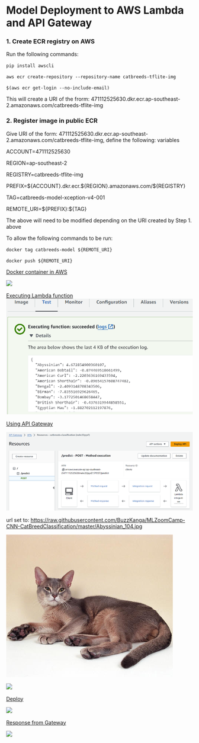 # **Model Deployment to AWS Lambda and API Gateway**

### 1. Create ECR registry on AWS

Run the following commands:

```
pip install awscli
```

```
aws ecr create-repository --repository-name catbreeds-tflite-img
```

```
$(aws ecr get-login --no-include-email)
```

This will create a URI of the frorm: 471112525630.dkr.ecr.ap-southeast-2.amazonaws.com/catbreeds-tflite-img

### 2. Register image in public ECR

Give URI of the form: 471112525630.dkr.ecr.ap-southeast-2.amazonaws.com/catbreeds-tflite-img, define the following: variables

ACCOUNT=471112525630

REGION=ap-southeast-2

REGISTRY=catbreeds-tflite-img

PREFIX=\${ACCOUNT}.dkr.ecr.\${REGION}.amazonaws.com/\${REGISTRY}

TAG=catbreeds-model-xception-v4-001

REMOTE_URI=\${PREFIX}:\${TAG}

The above will need to be modified depending on the URI created by Step 1. above

To allow the following commands to be run:

```
docker tag catbreeds-model ${REMOTE_URI}
```

```
docker push ${REMOTE_URI}
```

<u>Docker container in AWS</u>

![](C:\Users\steve.christolis\AppData\Roaming\marktext\images\2024-01-22-18-14-00-image.png)

<u>Executing Lambda function</u>
![loading-ag-1135](images\Executing_lambda_function.png)

<u>Using API Gateway</u>

![](images\Using_API_Gateway.png)

url set to: https://raw.githubusercontent.com/BuzzKanga/MLZoomCamp-CNN-CatBreedClassification/master/Abyssinian_104.jpg

![](Abyssinian_104.jpg)

![](C:\Users\steve.christolis\AppData\Roaming\marktext\images\2024-01-22-18-16-03-image.png)

<u>Deploy</u>

![](C:\Users\steve.christolis\AppData\Roaming\marktext\images\2024-01-22-18-16-26-image.png)

<u>Response from Gateway</u>

![](C:\Users\steve.christolis\AppData\Roaming\marktext\images\2024-01-22-18-16-42-image.png)
